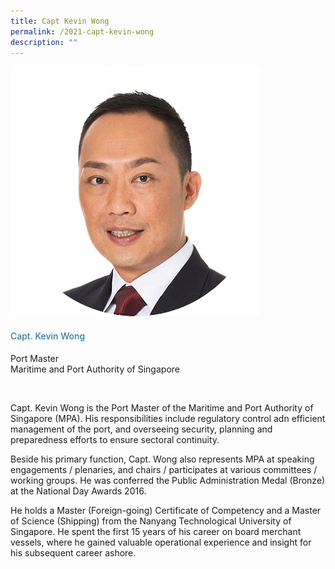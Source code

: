 ```yaml
---
title: Capt Kevin Wong
permalink: /2021-capt-kevin-wong
description: ""
---
```




<div class="row">
            <div class="col is-3">
              <img src="images/speakers/Kevin-Wong.png">
            </div>
            <div class="col is-9 speaker-details">
              <h4>Capt. Kevin Wong</h4>
<p>Port Master<br>
Maritime and Port Authority of Singapore</p><br>
<p>
Capt. Kevin Wong is the Port Master of the Maritime and Port Authority of Singapore (MPA). His responsibilities include regulatory control adn efficient management of the port, and overseeing security, planning and preparedness efforts to ensure sectoral continuity.</p><p>

Beside his primary function, Capt. Wong also represents MPA at speaking engagements / plenaries, and chairs / participates at various committees / working groups. He was conferred the Public Administration Medal (Bronze) at the National Day Awards 2016.
</p><p>
He holds a Master (Foreign-going) Certificate of Competency and a Master of Science (Shipping) from the Nanyang Technological University of Singapore. He spent the first 15 years of his career on board merchant vessels, where he gained valuable operational experience and insight for his subsequent career ashore.</p>
            </div>
          </div> 
					
<style type="text/css"> 
    .is-left{
      text-align: left;
    }
    h4{
      font-weight: 500; 
      color: #337B9A !important;
    }
     .speaker-details p { text-align: justified; }
  </style>